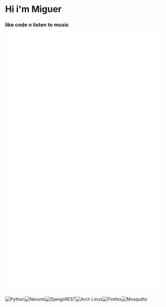 # Hi i'm Miguer
### like code n listen to music

![Metrics](/github-metrics.svg)


![Python](https://img.shields.io/badge/python-3670A0?style=for-the-badge&logo=python&logoColor=crimson&color=black)![Neovmi](https://img.shields.io/badge/NeoVim-%2357A143.svg?&style=for-the-badge&logo=neovim&logoColor=crimson&color=black)![DjangoREST](https://img.shields.io/badge/DJANGO-REST-ff1709?style=for-the-badge&logo=django&logoColor=crimson&color=crimson&labelColor=black)![Arch Linux](https://img.shields.io/badge/Arch_Linux-1793D1?style=for-the-badge&logo=arch-linux&logoColor=crimson&color=black)![Firefox](https://img.shields.io/badge/Firefox-FF7139?style=for-the-badge&logo=Firefox-Browser&logoColor=crimson&color=black)![Mosquitto](https://img.shields.io/badge/mosquitto-%233C5280.svg?style=for-the-badge&logo=eclipsemosquitto&logoColor=crimson&color=black)


